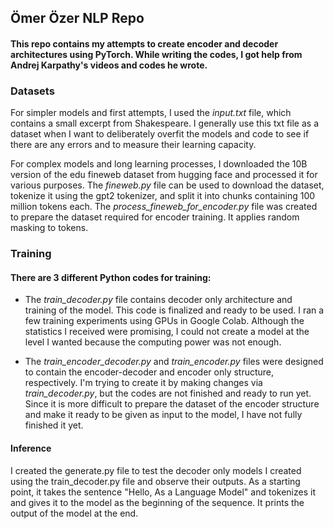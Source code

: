 ## Ömer Özer NLP Repo

#### This repo contains my attempts to create encoder and decoder architectures using PyTorch. While writing the codes, I got help from Andrej Karpathy's videos and codes he wrote.

### Datasets

For simpler models and first attempts, I used the _input.txt_ file, which contains a small excerpt from Shakespeare. I generally use this txt file as a dataset when I want to deliberately overfit the models and code to see if there are any errors and to measure their learning capacity.

For complex models and long learning processes, I downloaded the 10B version of the edu fineweb dataset from hugging face and processed it for various purposes. The _fineweb.py_ file can be used to download the dataset, tokenize it using the gpt2 tokenizer, and split it into chunks containing 100 million tokens each. The _process_fineweb_for_encoder.py_ file was created to prepare the dataset required for encoder training. It applies random masking to tokens.

### Training

#### There are 3 different Python codes for training:

-   The _train_decoder.py_ file contains decoder only architecture and training of the model. This code is finalized and ready to be used. I ran a few training experiments using GPUs in Google Colab. Although the statistics I received were promising, I could not create a model at the level I wanted because the computing power was not enough.

-   The _train_encoder_decoder.py_ and _train_encoder.py_ files were designed to contain the encoder-decoder and encoder only structure, respectively. I'm trying to create it by making changes via _train_decoder.py_, but the codes are not finished and ready to run yet. Since it is more difficult to prepare the dataset of the encoder structure and make it ready to be given as input to the model, I have not fully finished it yet.

#### Inference

I created the generate.py file to test the decoder only models I created using the train_decoder.py file and observe their outputs. As a starting point, it takes the sentence "Hello, As a Language Model" and tokenizes it and gives it to the model as the beginning of the sequence. It prints the output of the model at the end.
